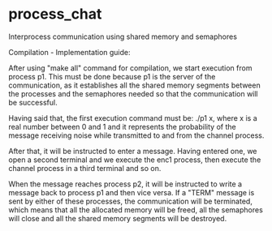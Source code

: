# process_chat
Interprocess communication using shared memory and semaphores

Compilation - Implementation guide:

After using "make all" command for compilation, we start execution from process p1. This must be done because p1 is the server of the communication, as it establishes all the shared memory segments between the processes and the semaphores needed so that the communication will be successful.

Having said that, the first execution command must be: ./p1 x, where x is a real number between 0 and 1 and it represents the probability of the message receiving noise while transmitted to and from the channel process.

After that, it will be instructed to enter a message. Having entered one, we open a second terminal and we execute the enc1 process, then execute the channel process in a third terminal and so on. 

When the message reaches process p2, it will be instructed to write a message back to process p1 and then vice versa. If a "TERM" message is sent by either of these processes, the communication will be terminated, which means that all the allocated memory will be freed, all the semaphores will close and all the shared memory segments will be destroyed.
